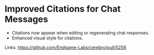 # Improved Citations for Chat Messages

- Citations now appear when editing or regenerating chat responses.
- Enhanced visual style for citations.

Links:
https://github.com/Endgame-Labs/cerebro/pull/5256
